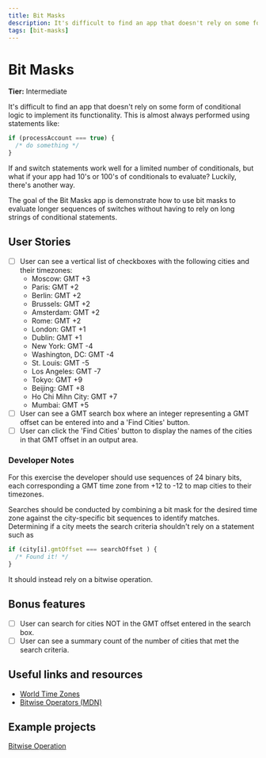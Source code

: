 ```yaml
---
title: Bit Masks
description: It's difficult to find an app that doesn't rely on some form of conditional...
tags: [bit-masks]
---
```


# Bit Masks

**Tier:** Intermediate

It's difficult to find an app that doesn't rely on some form of conditional
logic to implement its functionality. This is almost always performed using 
statements like:
```js
if (processAccount === true) { 
  /* do something */
}
```
If and switch statements work well for a limited number of conditionals, but
what if your app had 10's or 100's of conditionals to evaluate? Luckily, there's
another way.

The goal of the Bit Masks app is demonstrate how to use bit masks to evaluate
longer sequences of switches without having to rely on long strings of 
conditional statements.

## User Stories

-   [ ] User can see a vertical list of checkboxes with the following cities
and their timezones:
    - Moscow: GMT +3
    - Paris: GMT +2
    - Berlin: GMT +2
    - Brussels: GMT +2
    - Amsterdam: GMT +2
    - Rome: GMT +2 
    - London: GMT +1
    - Dublin: GMT +1
    - New York: GMT -4
    - Washington, DC: GMT -4
    - St. Louis: GMT -5
    - Los Angeles: GMT -7
    - Tokyo: GMT +9
    - Beijing: GMT +8
    - Ho Chi Mihn City: GMT +7
    - Mumbai: GMT +5
-   [ ] User can see a GMT search box where an integer representing a GMT offset
can be entered into and a 'Find Cities' button.
-   [ ] User can click the 'Find Cities' button to display the names of the
cities in that GMT offset in an output area.

### Developer Notes

For this exercise the developer should use sequences of 24 
binary bits, each corresponding a GMT time zone from +12 to -12 to map cities
to their timezones. 

Searches should be conducted by combining a bit mask for the desired time zone
against the city-specific bit sequences to identify matches. Determining if a 
city meets the search criteria shouldn't rely on a statement such as
```js
if (city[i].gmtOffset === searchOffset ) {
  /* Found it! */
}
```
It should instead rely on a bitwise operation.

## Bonus features

-   [ ] User can search for cities NOT in the GMT offset entered in the 
search box.
-   [ ] User can see a summary count of the number of cities that met the
search criteria.

## Useful links and resources

- [World Time Zones](https://greenwichmeantime.com/time-zone/definition/)
- [Bitwise Operators (MDN)](https://developer.mozilla.org/en-US/docs/Web/JavaScript/Reference/Operators/Bitwise_Operators)

## Example projects

[Bitwise Operation](https://codepen.io/Lunoware/pen/VBZgQd)